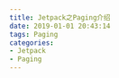 ```yaml
---
title: Jetpack之Paging介绍
date: 2019-01-01 20:43:14
tags: Paging
categories: 
- Jetpack
- Paging
---
```

